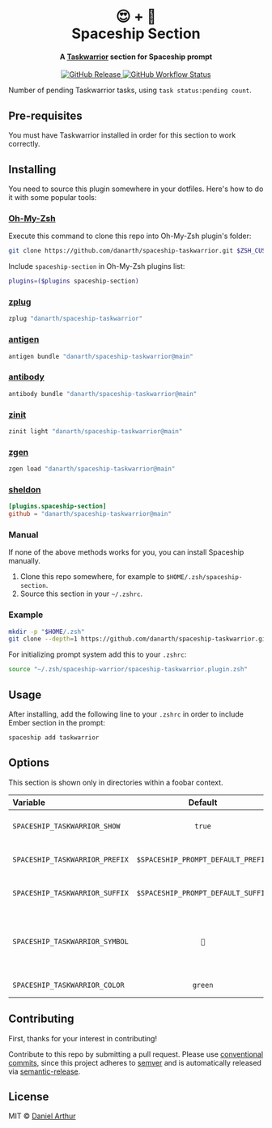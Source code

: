 <h1 align="center">
  😍 + 🚀
  <br>Spaceship Section<br>
</h1>

<h4 align="center">
  A <a href="https://taskwarrior.org" target="_blank">Taskwarrior</a> section for Spaceship prompt
</h4>

<p align="center">
  <a href="https://github.com/spaceship-prompt/spaceship-section/releases">
    <img src="https://img.shields.io/github/v/release/spaceship-prompt/spaceship-section.svg?style=flat-square"
      alt="GitHub Release" />
  </a>

  <a href="https://github.com/spaceship-prompt/spaceship-section/actions">
    <img src="https://img.shields.io/github/actions/workflow/status/spaceship-prompt/spaceship-gradle/ci.yaml?style=flat-square"
      alt="GitHub Workflow Status" />
  </a>
</p>

Number of pending Taskwarrior tasks, using `task status:pending count`.

## Pre-requisites

You must have Taskwarrior installed in order for this section to work correctly.

## Installing

You need to source this plugin somewhere in your dotfiles. Here's how to do it with some popular tools:

### [Oh-My-Zsh]

Execute this command to clone this repo into Oh-My-Zsh plugin's folder:

```zsh
git clone https://github.com/danarth/spaceship-taskwarrior.git $ZSH_CUSTOM/plugins/spaceship-section
```

Include `spaceship-section` in Oh-My-Zsh plugins list:

```zsh
plugins=($plugins spaceship-section)
```

### [zplug]

```zsh
zplug "danarth/spaceship-taskwarrior"
```

### [antigen]

```zsh
antigen bundle "danarth/spaceship-taskwarrior@main"
```

### [antibody]

```zsh
antibody bundle "danarth/spaceship-taskwarrior@main"
```

### [zinit]

```zsh
zinit light "danarth/spaceship-taskwarrior@main"
```

### [zgen]

```zsh
zgen load "danarth/spaceship-taskwarrior@main"
```

### [sheldon]

```toml
[plugins.spaceship-section]
github = "danarth/spaceship-taskwarrior@main"
```

### Manual

If none of the above methods works for you, you can install Spaceship manually.

1. Clone this repo somewhere, for example to `$HOME/.zsh/spaceship-section`.
2. Source this section in your `~/.zshrc`.

### Example

```zsh
mkdir -p "$HOME/.zsh"
git clone --depth=1 https://github.com/danarth/spaceship-taskwarrior.git "$HOME/.zsh/spaceship-warrior"
```

For initializing prompt system add this to your `.zshrc`:

```zsh title=".zshrc"
source "~/.zsh/spaceship-warrior/spaceship-taskwarrior.plugin.zsh"
```

## Usage

After installing, add the following line to your `.zshrc` in order to include Ember section in the prompt:

```zsh
spaceship add taskwarrior
```

## Options

This section is shown only in directories within a foobar context.

| Variable                   |              Default               | Meaning                              |
| :------------------------- | :--------------------------------: | ------------------------------------ |
| `SPACESHIP_TASKWARRIOR_SHOW`   |               `true`               | Show current section                 |
| `SPACESHIP_TASKWARRIOR_PREFIX` | `$SPACESHIP_PROMPT_DEFAULT_PREFIX` | Prefix before section                |
| `SPACESHIP_TASKWARRIOR_SUFFIX` | `$SPACESHIP_PROMPT_DEFAULT_SUFFIX` | Suffix after section                 |
| `SPACESHIP_TASKWARRIOR_SYMBOL` |               `󰱒`                | Character to be shown before number of tasks |
| `SPACESHIP_TASKWARRIOR_COLOR`  |             `green`               | Color of section                     |

## Contributing

First, thanks for your interest in contributing!

Contribute to this repo by submitting a pull request. Please use [conventional commits](https://www.conventionalcommits.org/), since this project adheres to [semver](https://semver.org/) and is automatically released via [semantic-release](https://github.com/semantic-release/semantic-release).

## License

MIT © [Daniel Arthur](https://danielarthur.uk)

<!-- References -->

[Oh-My-Zsh]: https://ohmyz.sh/
[zplug]: https://github.com/zplug/zplug
[antigen]: https://antigen.sharats.me/
[antibody]: https://getantibody.github.io/
[zinit]: https://github.com/zdharma/zinit
[zgen]: https://github.com/tarjoilija/zgen
[sheldon]: https://sheldon.cli.rs/
